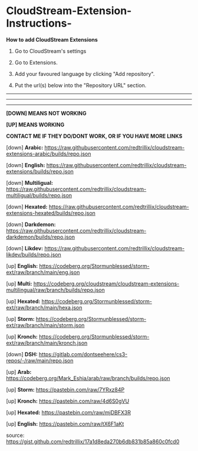 # CloudStream-Extension-Instructions- 
**__How to add CloudStream Extensions__**

1. Go to CloudStream's settings

2. Go to Extensions.

3. Add your favoured language by clicking "Add repository".

4. Put the url(s) below into the "Repository URL" section.

-------------------------------------------------------------------

-------------------------------------------------------------------

-------------------------------------------------------------------

**[DOWN] MEANS NOT WORKING**

**[UP] MEANS WORKING**

**CONTACT ME IF THEY DO/DONT WORK, OR IF YOU HAVE MORE LINKS**

[down] **Arabic:** https://raw.githubusercontent.com/redtrillix/cloudstream-extensions-arabic/builds/repo.json

[down] **English:** https://raw.githubusercontent.com/redtrillix/cloudstream-extensions/builds/repo.json

[down] **Multiligual:** https://raw.githubusercontent.com/redtrillix/cloudstream-multiligual/builds/repo.json

[down] **Hexated:** https://raw.githubusercontent.com/redtrillix/cloudstream-extensions-hexated/builds/repo.json

[down] **Darkdemon:** https://raw.githubusercontent.com/redtrillix/cloudstream-darkdemon/builds/repo.json

[down] **Likdev:** https://raw.githubusercontent.com/redtrillix/cloudstream-likdev/builds/repo.json

[up] **English:** https://codeberg.org/Stormunblessed/storm-ext/raw/branch/main/eng.json

[up] **Multi:** https://codeberg.org/cloudstream/cloudstream-extensions-multilingual/raw/branch/builds/repo.json

[up] **Hexated:** https://codeberg.org/Stormunblessed/storm-ext/raw/branch/main/hexa.json

[up] **Storm:** https://codeberg.org/Stormunblessed/storm-ext/raw/branch/main/storm.json 

[up] **Kronch:** https://codeberg.org/Stormunblessed/storm-ext/raw/branch/main/kronch.json

[down] **DSH:** https://gitlab.com/dontseehere/cs3-repos/-/raw/main/repo.json 

[up] **Arab:** https://codeberg.org/Mark_Eshia/arab/raw/branch/builds/repo.json

[up] **Storm:** https://pastebin.com/raw/7YRxz84P

[up] **Kronch:** https://pastebin.com/raw/4d6S0gVU

[up] **Hexated:** https://pastebin.com/raw/mjDBFX3R

[up] **English:** https://pastebin.com/raw/tX6F1aKt

source: <https://gist.github.com/redtrillix/17a1d8eda270b6db831b85a860c0fcd0>
